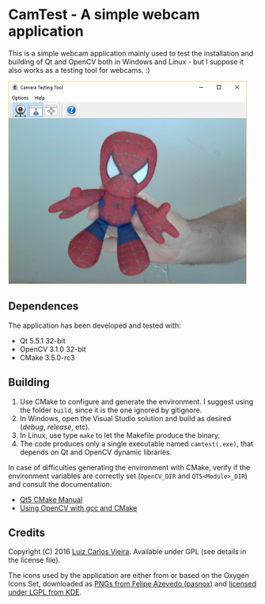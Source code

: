 # CamTest - A simple webcam application

This is a simple webcam application mainly used to test the installation and building of Qt and OpenCV both in Windows and Linux - but I suppose it also works as a testing tool for webcams. :)

![Screenshot](screenshot.png)

## Dependences

The application has been developed and tested with:

- Qt 5.5.1 32-bit
- OpenCV 3.1.0 32-bit
- CMake 3.5.0-rc3

## Building

1. Use CMake to configure and generate the environment. I suggest using the folder `build`, since it is the one ignored by gitignore.
2. In Windows, open the Visual Studio solution and build as desired (*debug*, *release*, etc).
3. In Linux, use type `make` to let the Makefile produce the binary.
4. The code produces only a single executable named `camtest(.exe)`, that depends on Qt and OpenCV dynamic libraries.

In case of difficulties generating the environment with CMake, verify if the environment variables are correctly set (`OpenCV_DIR` and `QT5<Module>_DIR`) and consult the documentation:

- [Qt5 CMake Manual](http://doc.qt.io/qt-5/cmake-manual.html)
- [Using OpenCV with gcc and CMake](http://docs.opencv.org/2.4/doc/tutorials/introduction/linux_gcc_cmake/linux_gcc_cmake.html)

## Credits

Copyright (C) 2016 [Luiz Carlos Vieira](http://www.luiz.vieira.nom.br). Available under GPL (see details in the license file).

The icons used by the application are either from or based on the Oxygen Icons Set, downloaded as [PNGs from Felipe Azevedo (pasnox)](https://github.com/pasnox/oxygen-icons-png) and [licensed under LGPL from KDE](https://techbase.kde.org/Projects/Oxygen/Licensing).